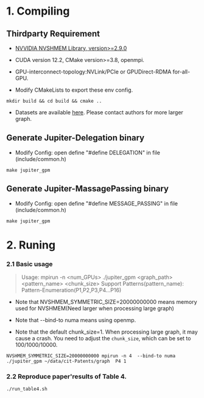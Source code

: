 # 1. Compiling
## Thirdparty Requirement
+ [NVVIDIA NVSHMEM Library, version>=2.9.0](https://docs.nvidia.com/nvshmem/release-notes-install-guide/install-guide/abstract.html)

+ CUDA version 12.2, CMake version>=3.8, openmpi.

+ GPU-interconnect-topology:NVLink/PCIe or GPUDirect-RDMA for-all-GPU.

+ Modify CMakeLists to export these env config.


```
mkdir build && cd build && cmake ..
```

+ Datasets are available [here](https://drive.google.com/drive/folders/1ZV5oeyJfCV922bwwKoWfe6SLwIoiaNOG?usp=sharing). Please contact authors for more larger graph.

## Generate Jupiter-Delegation binary
+ Modify Config: open define "#define DELEGATION" in file (include/common.h)  

```
make jupiter_gpm
```

## Generate Jupiter-MassagePassing binary
+ Modify Config: open define "#define MESSAGE_PASSING" in file (include/common.h)  

```
make jupiter_gpm
```

# 2. Runing
### 2.1 Basic usage
>Usage: mpirun -n <num_GPUs> ./jupiter_gpm <graph_path> <pattern_name> <chunk_size>
>Support Patterns(pattern_name): Pattern-Enumeration(P1,P2,P3,P4...P16)

+ Note that NVSHMEM_SYMMETRIC_SIZE=20000000000 means memory used for NVSHMEM(Need larger when processing large graph)

+ Note that --bind-to numa means using openmp.

+  Note that the default chunk_size=1. When processing large graph, it may cause a crash. You need to adjust the `chunk_size`, which can be set to 100/1000/10000.
```
NVSHMEM_SYMMETRIC_SIZE=20000000000 mpirun -n 4  --bind-to numa ./jupiter_gpm ~/data/cit-Patents/graph  P4 1
```
### 2.2 Reproduce paper'results of Table 4.
```
./run_table4.sh
```

